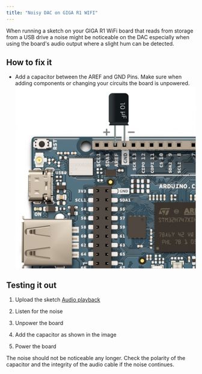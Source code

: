 ```yaml
---
title: "Noisy DAC on GIGA R1 WIFI"
---
```


When running a sketch on your GIGA R1 WiFi board that reads from storage from a USB drive a noise might be noticeable on the DAC especially when using the board's audio output where a slight hum can be detected.

## How to fix it

* Add a capacitor between the AREF and GND Pins. Make sure when adding components or changing your circuits the board is unpowered.
![10pF Capacitor between AREF and GND](img/GIGA-R1-filter-DAC.png)

## Testing it out

1. Upload the sketch [Audio playback](https://docs.arduino.cc/tutorials/giga-r1-wifi/giga-audio/#audio-playback)

2. Listen for the noise

3. Unpower the board

4. Add the capacitor as shown in the image

5. Power the board

The noise should not be noticeable any longer. Check the polarity of the capacitor and the integrity of the audio cable if the noise continues.
